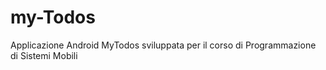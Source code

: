 # my-Todos
Applicazione Android MyTodos sviluppata per il corso di Programmazione di Sistemi Mobili
